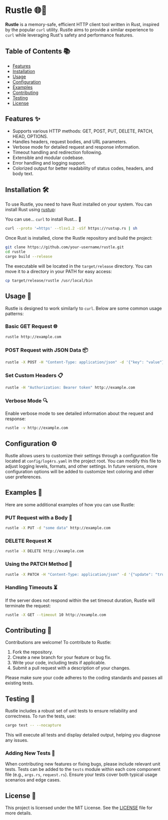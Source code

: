 # Rustle 🌐🚀

**Rustle** is a memory-safe, efficient HTTP client tool written in Rust, inspired by the popular `curl` utility. Rustle aims to provide a similar experience to `curl` while leveraging Rust's safety and performance features.

## Table of Contents 📚

- [Features](#features)
- [Installation](#installation)
- [Usage](#usage)
- [Configuration](#configuration)
- [Examples](#examples)
- [Contributing](#contributing)
- [Testing](#testing)
- [License](#license)

## Features ✨

- Supports various HTTP methods: GET, POST, PUT, DELETE, PATCH, HEAD, OPTIONS.
- Handles headers, request bodies, and URL parameters.
- Verbose mode for detailed request and response information.
- Timeout handling and redirection following.
- Extensible and modular codebase.
- Error handling and logging support.
- Colorized output for better readability of status codes, headers, and body text.

## Installation 🛠️

To use Rustle, you need to have Rust installed on your system. You can install Rust using [rustup](https://rustup.rs/):

You can use... `curl` to install Rust... 🤦

```bash
curl --proto '=https' --tlsv1.2 -sSf https://rustup.rs | sh
```

Once Rust is installed, clone the Rustle repository and build the project:

```bash
git clone https://github.com/your-username/rustle.git
cd rustle
cargo build --release
```

The executable will be located in the `target/release` directory. You can move it to a directory in your PATH for easy access:

```bash
cp target/release/rustle /usr/local/bin
```

## Usage 🚀

Rustle is designed to work similarly to `curl`. Below are some common usage patterns:

### Basic GET Request 🌐

```bash
rustle http://example.com
```

### POST Request with JSON Data 📦

```bash
rustle -X POST -H "Content-Type: application/json" -d '{"key": "value"}' http://example.com
```

### Set Custom Headers 📋

```bash
rustle -H "Authorization: Bearer token" http://example.com
```

### Verbose Mode 🔍

Enable verbose mode to see detailed information about the request and response:

```bash
rustle -v http://example.com
```

## Configuration ⚙️

Rustle allows users to customize their settings through a configuration file located at `config/log4rs.yaml` in the project root. You can modify this file to adjust logging levels, formats, and other settings. In future versions, more configuration options will be added to customize text coloring and other user preferences.

## Examples 🧩

Here are some additional examples of how you can use Rustle:

### PUT Request with a Body 📝

```bash
rustle -X PUT -d "some data" http://example.com
```

### DELETE Request ❌

```bash
rustle -X DELETE http://example.com
```

### Using the PATCH Method 🔄

```bash
rustle -X PATCH -H "Content-Type: application/json" -d '{"update": "true"}' http://example.com
```

### Handling Timeouts ⏳

If the server does not respond within the set timeout duration, Rustle will terminate the request:

```bash
rustle -X GET --timeout 10 http://example.com
```

## Contributing 🤝

Contributions are welcome! To contribute to Rustle:

1. Fork the repository.
2. Create a new branch for your feature or bug fix.
3. Write your code, including tests if applicable.
4. Submit a pull request with a description of your changes.

Please make sure your code adheres to the coding standards and passes all existing tests.

## Testing 🧪

Rustle includes a robust set of unit tests to ensure reliability and correctness. To run the tests, use:

```bash
cargo test -- --nocapture
```

This will execute all tests and display detailed output, helping you diagnose any issues.

### Adding New Tests 📝

When contributing new features or fixing bugs, please include relevant unit tests. Tests can be added to the `tests` module within each core component file (e.g., `args.rs`, `request.rs`). Ensure your tests cover both typical usage scenarios and edge cases.

## License 📄

This project is licensed under the MIT License. See the [LICENSE](LICENSE) file for more details.

